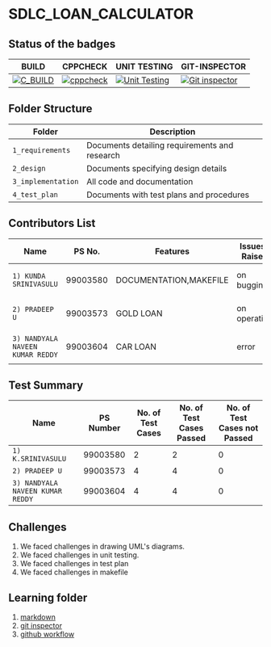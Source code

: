 # SDLC_LOAN_CALCULATOR

## Status of the badges

|                                        BUILD                                                                                                                                       |                                      CPPCHECK                                                                                                                                             |                                        UNIT TESTING                                                                                                                                             |                                 GIT-INSPECTOR |
|------------------------------------------------------------------------------------------------------------------------------------------------------------------------------------|-------------------------------------------------------------------------------------------------------------------------------------------------------------------------------------------|-------------------------------------------------------------------------------------------------------------------------------------------------------------------------------------------------|-----------------------------------------------|
| [![C_BUILD](https://github.com/99003573/SDLC_LOAN_CALCULATOR/actions/workflows/build.yml/badge.svg)](https://github.com/99003573/SDLC_LOAN_CALCULATOR/actions/workflows/build.yml) | [![cppcheck](https://github.com/99003573/SDLC_LOAN_CALCULATOR/actions/workflows/cppcheck.yml/badge.svg)](https://github.com/99003573/SDLC_LOAN_CALCULATOR/actions/workflows/cppcheck.yml) | [![Unit Testing](https://github.com/99003573/SDLC_LOAN_CALCULATOR/actions/workflows/unit_test.yml/badge.svg)](https://github.com/99003573/SDLC_LOAN_CALCULATOR/actions/workflows/unit_test.yml) |  [![Git inspector](https://github.com/99003573/SDLC_LOAN_CALCULATOR/actions/workflows/git_inspector.yml/badge.svg)](https://github.com/99003573/SDLC_LOAN_CALCULATOR/actions/workflows/git_inspector.yml) |
## Folder Structure
Folder             | Description
-------------------| -----------------------------------------
`1_requirements`   | Documents detailing requirements and research
`2_design`         | Documents specifying design details
`3_implementation` | All code and documentation
`4_test_plan`      | Documents with test plans and procedures

## Contributors List

Name                           |   PS No.  |    Features    | Issuess Raised |      Issues Resolved         
-------------------------------|-----------|----------------|----------------|------------------------------
`1) KUNDA SRINIVASULU`         | 99003580  | DOCUMENTATION,MAKEFILE| on bugging     | bugging issue is resolved    
`2) PRADEEP U`                 | 99003573  |GOLD LOAN  | on operation   | operation issue is resolved  
`3) NANDYALA NAVEEN KUMAR REDDY`   | 99003604  | CAR LOAN     | error          | errors are resolved          

## Test Summary

Name | PS Number | No. of Test Cases | No. of Test Cases Passed | No. of Test Cases not Passed 
-----|-----------|-------------------|--------------------------|------------------------------
`1) K.SRINIVASULU` | 99003580  | 2  | 2  | 0
`2) PRADEEP U`               | 99003573  | 4  | 4  | 0
`3) NANDYALA NAVEEN KUMAR REDDY`   | 99003604| 4  | 4  | 0



## Challenges

1. We faced challenges in drawing UML's diagrams.
2. We faced challenges in unit testing.
3. We faced challenges in test plan
4. We faced challenges in makefile

## Learning folder
1. [markdown](https://github.com/adam-p/markdown-here/wiki/Markdown-Cheatsheet)
2. [git inspector](https://github.com/ejwa/gitinspector.git)
3. [github workflow](https://docs.github.com/en/actions/learn-github-action)
